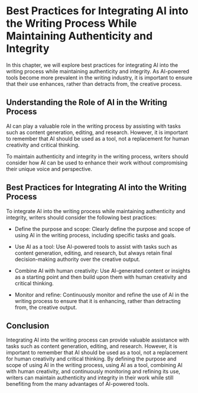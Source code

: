 Best Practices for Integrating AI into the Writing Process While Maintaining Authenticity and Integrity
==========================================================================================================================================================================================

In this chapter, we will explore best practices for integrating AI into the writing process while maintaining authenticity and integrity. As AI-powered tools become more prevalent in the writing industry, it is important to ensure that their use enhances, rather than detracts from, the creative process.

Understanding the Role of AI in the Writing Process
---------------------------------------------------

AI can play a valuable role in the writing process by assisting with tasks such as content generation, editing, and research. However, it is important to remember that AI should be used as a tool, not a replacement for human creativity and critical thinking.

To maintain authenticity and integrity in the writing process, writers should consider how AI can be used to enhance their work without compromising their unique voice and perspective.

Best Practices for Integrating AI into the Writing Process
----------------------------------------------------------

To integrate AI into the writing process while maintaining authenticity and integrity, writers should consider the following best practices:

* Define the purpose and scope: Clearly define the purpose and scope of using AI in the writing process, including specific tasks and goals.

* Use AI as a tool: Use AI-powered tools to assist with tasks such as content generation, editing, and research, but always retain final decision-making authority over the creative output.

* Combine AI with human creativity: Use AI-generated content or insights as a starting point and then build upon them with human creativity and critical thinking.

* Monitor and refine: Continuously monitor and refine the use of AI in the writing process to ensure that it is enhancing, rather than detracting from, the creative output.

Conclusion
----------

Integrating AI into the writing process can provide valuable assistance with tasks such as content generation, editing, and research. However, it is important to remember that AI should be used as a tool, not a replacement for human creativity and critical thinking. By defining the purpose and scope of using AI in the writing process, using AI as a tool, combining AI with human creativity, and continuously monitoring and refining its use, writers can maintain authenticity and integrity in their work while still benefiting from the many advantages of AI-powered tools.
